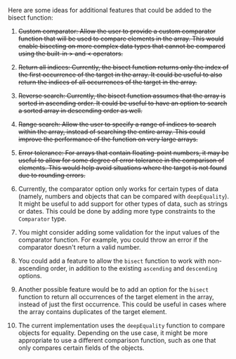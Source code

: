 Here are some ideas for additional features that could be added to the bisect function:

1. ~~Custom comparator: Allow the user to provide a custom comparator function that will be used to compare elements in the array. This would enable bisecting on more complex data types that cannot be compared using the built-in > and < operators.~~

2. ~~Return all indices: Currently, the bisect function returns only the index of the first occurrence of the target in the array. It could be useful to also return the indices of all occurrences of the target in the array.~~

3. ~~Reverse search: Currently, the bisect function assumes that the array is sorted in ascending order. It could be useful to have an option to search a sorted array in descending order as well.~~

4. ~~Range search: Allow the user to specify a range of indices to search within the array, instead of searching the entire array. This could improve the performance of the function on very large arrays.~~

5. ~~Error tolerance: For arrays that contain floating-point numbers, it may be useful to allow for some degree of error tolerance in the comparison of elements. This would help avoid situations where the target is not found due to rounding errors.~~
6. Currently, the comparator option only works for certain types of data (namely, numbers and objects that can be compared with `deepEquality`). It might be useful to add support for other types of data, such as strings or dates. This could be done by adding more type constraints to the `Comparator` type.
7. You might consider adding some validation for the input values of the comparator function. For example, you could throw an error if the comparator doesn't return a valid number.
8. You could add a feature to allow the `bisect` function to work with non-ascending order, in addition to the existing `ascending` and `descending` options.
9. Another possible feature would be to add an option for the `bisect` function to return all occurrences of the target element in the array, instead of just the first occurrence. This could be useful in cases where the array contains duplicates of the target element.
10. The current implementation uses the `deepEquality` function to compare objects for equality. Depending on the use case, it might be more appropriate to use a different comparison function, such as one that only compares certain fields of the objects.
